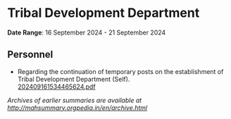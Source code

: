 # Tribal Development Department

**Date Range**: 16 September 2024 - 21 September 2024


## Personnel
- Regarding the continuation of temporary posts on the establishment of Tribal Development Department (Self).\
  [202409161534465624.pdf](https://gr.maharashtra.gov.in/Site/Upload/Government%20Resolutions/English/202409161534465624.pdf)


*Archives of earlier summaries are available at http://mahsummary.orgpedia.in/en/archive.html*